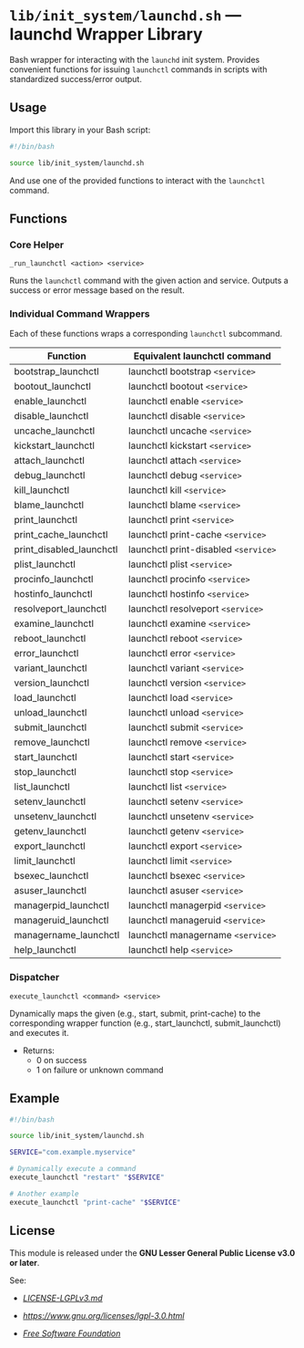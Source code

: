 # `lib/init_system/launchd.sh` — launchd Wrapper Library

Bash wrapper for interacting with the `launchd` init system. Provides convenient functions for issuing `launchctl` commands in scripts with standardized success/error output.

## Usage

Import this library in your Bash script:

```bash
#!/bin/bash

source lib/init_system/launchd.sh
```

And use one of the provided functions to interact with the `launchctl` command.

## Functions

### Core Helper

`_run_launchctl <action> <service>`

Runs the `launchctl` command with the given action and service. Outputs a success or error message based on the result.

### Individual Command Wrappers

Each of these functions wraps a corresponding `launchctl` subcommand.

| **Function**                 | **Equivalent launchctl command**     |
|------------------------------|--------------------------------------|
| bootstrap_launchctl          | launchctl bootstrap `<service>`      |
| bootout_launchctl            | launchctl bootout `<service>`        |
| enable_launchctl             | launchctl enable `<service>`         |
| disable_launchctl            | launchctl disable `<service>`        |
| uncache_launchctl            | launchctl uncache `<service>`        |
| kickstart_launchctl          | launchctl kickstart `<service>`      |
| attach_launchctl             | launchctl attach `<service>`         |
| debug_launchctl              | launchctl debug `<service>`          |
| kill_launchctl               | launchctl kill `<service>`           |
| blame_launchctl              | launchctl blame `<service>`          |
| print_launchctl              | launchctl print `<service>`          |
| print_cache_launchctl        | launchctl print-cache `<service>`    |
| print_disabled_launchctl     | launchctl print-disabled `<service>` |
| plist_launchctl              | launchctl plist `<service>`          |
| procinfo_launchctl           | launchctl procinfo `<service>`       |
| hostinfo_launchctl           | launchctl hostinfo `<service>`       |
| resolveport_launchctl        | launchctl resolveport `<service>`    |
| examine_launchctl            | launchctl examine `<service>`        |
| reboot_launchctl             | launchctl reboot `<service>`         |
| error_launchctl              | launchctl error `<service>`          |
| variant_launchctl            | launchctl variant `<service>`        |
| version_launchctl            | launchctl version `<service>`        |
| load_launchctl               | launchctl load `<service>`           |
| unload_launchctl             | launchctl unload `<service>`         |
| submit_launchctl             | launchctl submit `<service>`         |
| remove_launchctl             | launchctl remove `<service>`         |
| start_launchctl              | launchctl start `<service>`          |
| stop_launchctl               | launchctl stop `<service>`           |
| list_launchctl               | launchctl list `<service>`           |
| setenv_launchctl             | launchctl setenv `<service>`         |
| unsetenv_launchctl           | launchctl unsetenv `<service>`       |
| getenv_launchctl             | launchctl getenv `<service>`         |
| export_launchctl             | launchctl export `<service>`         |
| limit_launchctl              | launchctl limit `<service>`          |
| bsexec_launchctl             | launchctl bsexec `<service>`         |
| asuser_launchctl             | launchctl asuser `<service>`         |
| managerpid_launchctl         | launchctl managerpid `<service>`     |
| manageruid_launchctl         | launchctl manageruid `<service>`     |
| managername_launchctl        | launchctl managername `<service>`    |
| help_launchctl               | launchctl help `<service>`           |

### Dispatcher

`execute_launchctl <command> <service>`

Dynamically maps the given <command> (e.g., start, submit, print-cache) to the corresponding wrapper function (e.g., start_launchctl, submit_launchctl) and executes it.

- Returns:
    - 0 on success
    - 1 on failure or unknown command

## Example

```bash
#!/bin/bash

source lib/init_system/launchd.sh

SERVICE="com.example.myservice"

# Dynamically execute a command
execute_launchctl "restart" "$SERVICE"

# Another example
execute_launchctl "print-cache" "$SERVICE"
```

## License

This module is released under the **GNU Lesser General Public License v3.0 or later**.

See:

- [_LICENSE-LGPLv3.md_](https://github.com/Archetypum/tum-bash/blob/master/LICENSE-LGPLv3.md)

- _https://www.gnu.org/licenses/lgpl-3.0.html_

- [_Free Software Foundation_](https://www.fsf.org/)
